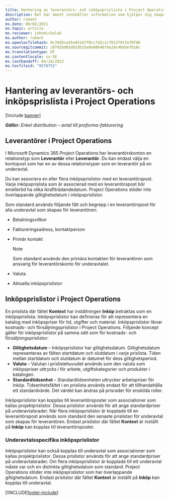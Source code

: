 ```yaml
---
title: Hantering av leverantörs- och inköpsprislista i Project Operations
description: Det här ämnet innehåller information som hjälper dig skapa och underhålla leverantörsdata och inköpsprislistor för underleverantörskontrakt.
author: rumant
ms.date: 08/02/2021
ms.topic: article
ms.reviewer: johnmichalak
ms.author: rumant
ms.openlocfilehash: 9c76d5ca45e03167f0ccfd2c1c7013f91fef0f86
ms.sourcegitcommit: c0792bd65d92db25e0e8864879a19c4b93efb10c
ms.translationtype: HT
ms.contentlocale: sv-SE
ms.lasthandoff: 04/14/2022
ms.locfileid: "8576752"
---
```

# <a name="vendor-and-purchase-price-list-management-in-project-operations"></a>Hantering av leverantörs- och inköpsprislista i Project Operations

[!include [banner](../../includes/dataverse-preview.md)]

_**Gäller:** Enkel distribution – avtal till proforma-fakturering_

## <a name="vendors-in-project-operations"></a>Leverantörer i Project Operations

I Microsoft Dynamics 365 Project Operations har leverantörskonton en relationstyp som **Leverantör** eller **Leverantör**. Du kan endast välja en kontopost som har en av dessa relationstyper som en leverantör på en underavtal.

Du kan associera en eller flera inköpsprislistor med en leverantörspost. Varje inköpsprislista som är associerad med en leverantörspost bör emellertid ha olika ikraftträdandedatum. Project Operations stöder inte överlappande giltighetsdatum i inköpsprislistor.

Som standard används följande fält och begrepp i en leverantörspost för alla underavtal som skapas för leverantören:

- Betalningsvillkor
- Faktureringsadress, kontaktperson
- Primär kontakt

    > [!NOTE]
    > Som standard används den primära kontakten för leverantören som ansvarig för leverantörskonto för underavtalet.

- Valuta
- Aktuella inköpsprislistor

## <a name="purchase-price-lists-in-project-operations"></a>Inköpsprislistor i Project Operations

En prislista där fältet **Kontext** har inställningen **Inköp** betraktas som en inköpsprislista. Inköpsprislistor kan definieras för att representera en katalog med inköpspriser för tid, utgifter och material. Inköpsprislistor liknar kostnads- och försäljningsprislistor i Project Operations. Följande koncept gäller för inköpsprislistor på samma sätt som för kostnads- och försäljningsprislistor:

- **Giltighetsdatum** – Inköpsprislistor har giltighetsdatum. Giltighetsdatum representeras av fälten startdatum och slutdatum i varje prislista. Tiden mellan startdatum och slutdatum är datumet för dess giltighetsperiod.
- **Valuta** – Valutan i prislistehuvudet används som den valuta som inköpspriser uttrycks i för arbete, utgiftskategorier och produkter i katalogen.
- **Standardtidsenhet** – Standardtidsenheten uttrycker arbetspriser för inköp. Tidsenhetsfältet i en prislista används endast för att tillhandahålla ett standardvärde. Det värdet kan ändras på prisrader för enskilda roller.

Inköpsprislistor kan kopplas till leverantörsposter som associationer som kallas projektprislistor. Dessa prislistor används för att ange standardpriser på underavtalsrader. När flera inköpsprislistor är kopplade till en leverantörspost används som standard den senaste prislistan för underavtal som skapas för leverantören. Endast prislistor där fältet **Kontext** är inställt på **Inköp** kan kopplas till leverantörsposter.

### <a name="subcontract-specific-purchase-price-lists"></a>Underavtalsspecifika inköpsprislistor

Inköpsprislistor kan också kopplas till underavtal som associationer som kallas projektprislistor. Dessa prislistor används för att ange standardpriser på underavtalsrader. Om flera inköpsprislistor är kopplade till ett underavtal måste var och en distinkta giltighetsdatum som standard. Project Operations stöder inte inköpsprislistor som har överlappande giltighetsdatum. Endast prislistor där fältet **Kontext** är inställt på **Inköp** kan kopplas till underavtal.

[!INCLUDE[footer-include](../../includes/footer-banner.md)]
